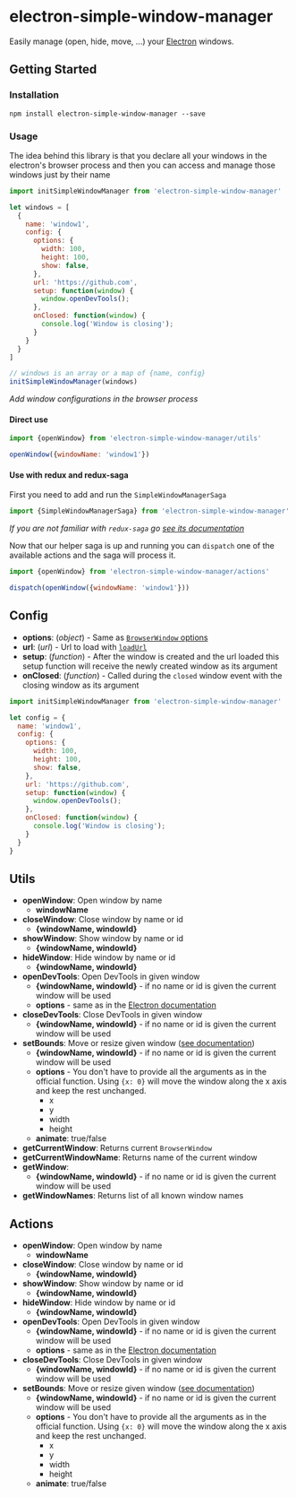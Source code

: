 # electron-simple-window-manager

Easily manage (open, hide, move, ...) your [Electron](https://github.com/electron/electron) windows.


## Getting Started

### Installation

`npm install electron-simple-window-manager --save`

### Usage

The idea behind this library is that you declare all your windows in the electron's browser process and then you can access and manage those windows just by their name


```javascript
import initSimpleWindowManager from 'electron-simple-window-manager'

let windows = [
  {
    name: 'window1',
    config: {
      options: {
        width: 100,
        height: 100,
        show: false,
      },
      url: 'https://github.com',
      setup: function(window) {
        window.openDevTools();
      },
      onClosed: function(window) {
        console.log('Window is closing');
      }
    }
  }
]

// windows is an array or a map of {name, config}
initSimpleWindowManager(windows)
```
*Add window configurations in the browser process*



#### Direct use

```javascript
import {openWindow} from 'electron-simple-window-manager/utils'

openWindow({windowName: 'window1'})
```

#### Use with redux and redux-saga

First you need to add and run the `SimpleWindowManagerSaga`
```javascript
import {SimpleWindowManagerSaga} from 'electron-simple-window-manager'
```
*If you are not familiar with `redux-saga` go [see its documentation](https://github.com/yelouafi/redux-saga#mainjs)*

Now that our helper saga is up and running you can `dispatch` one of the available actions and the saga will process it.

```javascript
import {openWindow} from 'electron-simple-window-manager/actions'

dispatch(openWindow({windowName: 'window1'}))
```

## Config

* **options**: (*object*) - Same as [`BrowserWindow` options](https://github.com/electron/electron/blob/master/docs/api/browser-window.md#new-browserwindowoptions)
* **url**: (*url*) - Url to load with [`loadUrl`](https://github.com/electron/electron/blob/master/docs/api/browser-window.md#winloadurlurl-options)
* **setup**: (*function*) - After the window is created and the url loaded this setup function will receive the newly created window as its argument
* **onClosed**: (*function*) - Called during the `closed` window event with the closing window as its argument

```javascript
import initSimpleWindowManager from 'electron-simple-window-manager'

let config = {
  name: 'window1',
  config: {
    options: {
      width: 100,
      height: 100,
      show: false,
    },
    url: 'https://github.com',
    setup: function(window) {
      window.openDevTools();
    },
    onClosed: function(window) {
      console.log('Window is closing');
    }
  }
}
```

## Utils

* **openWindow**: Open window by name
	* **windowName**
* **closeWindow**: Close window by name or id
	* **{windowName, windowId}**
* **showWindow**: Show window by name or id
	* **{windowName, windowId}**
* **hideWindow**: Hide window by name or id
	* **{windowName, windowId}**
* **openDevTools**: Open DevTools in given window
	* **{windowName, windowId}** - if no name or id is given the current window will be used
	* **options** - same as in the [Electron documentation](https://github.com/electron/electron/blob/master/docs/api/web-contents.md#webcontentsopendevtoolsoptions)
* **closeDevTools**: Close DevTools in given window
	* **{windowName, windowId}** - if no name or id is given the current window will be used
* **setBounds**: Move or resize given window ([see documentation](https://github.com/electron/electron/blob/master/docs/api/browser-window.md#winsetboundsoptions-animate))
	* **{windowName, windowId}** - if no name or id is given the current window will be used
	* **options** - You don't have to provide all the arguments as in the official function. Using `{x: 0}` will move the window along the x axis and keep the rest unchanged. 
		* x
		* y
		* width
		* height
	* **animate**: true/false
* **getCurrentWindow**: Returns current `BrowserWindow`
* **getCurrentWindowName**: Returns name of the current window
* **getWindow**:
	* **{windowName, windowId}** - if no name or id is given the current window will be used
* **getWindowNames**: Returns list of all known window names

## Actions

* **openWindow**: Open window by name
	* **windowName**
* **closeWindow**: Close window by name or id
	* **{windowName, windowId}**
* **showWindow**: Show window by name or id
	* **{windowName, windowId}**
* **hideWindow**: Hide window by name or id
	* **{windowName, windowId}**
* **openDevTools**: Open DevTools in given window
	* **{windowName, windowId}** - if no name or id is given the current window will be used
	* **options** - same as in the [Electron documentation](https://github.com/electron/electron/blob/master/docs/api/web-contents.md#webcontentsopendevtoolsoptions)
* **closeDevTools**: Close DevTools in given window
	* **{windowName, windowId}** - if no name or id is given the current window will be used
* **setBounds**: Move or resize given window ([see documentation](https://github.com/electron/electron/blob/master/docs/api/browser-window.md#winsetboundsoptions-animate))
	* **{windowName, windowId}** - if no name or id is given the current window will be used
	* **options** - You don't have to provide all the arguments as in the official function. Using `{x: 0}` will move the window along the x axis and keep the rest unchanged. 
		* x
		* y
		* width
		* height
	* **animate**: true/false
